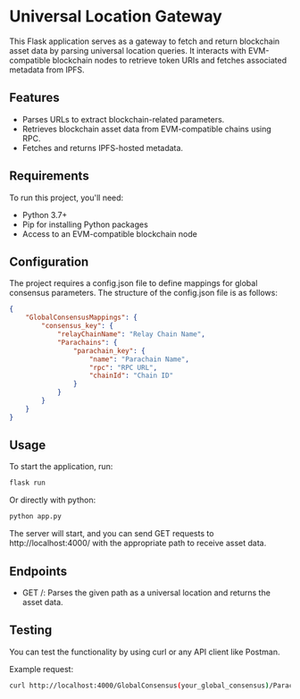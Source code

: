 # Universal Location Gateway

This Flask application serves as a gateway to fetch and return blockchain asset data by parsing universal location queries. It interacts with EVM-compatible blockchain nodes to retrieve token URIs and fetches associated metadata from IPFS.

## Features

- Parses URLs to extract blockchain-related parameters.
- Retrieves blockchain asset data from EVM-compatible chains using RPC.
- Fetches and returns IPFS-hosted metadata.

## Requirements

To run this project, you'll need:

- Python 3.7+
- Pip for installing Python packages
- Access to an EVM-compatible blockchain node


## Configuration
The project requires a config.json file to define mappings for global consensus parameters. The structure of the config.json file is as follows:

```json
{
    "GlobalConsensusMappings": {
        "consensus_key": {
            "relayChainName": "Relay Chain Name",
            "Parachains": {
                "parachain_key": {
                    "name": "Parachain Name",
                    "rpc": "RPC URL",
                    "chainId": "Chain ID"
                }
            }
        }
    }
}
```

## Usage
To start the application, run:

```bash
flask run
```

Or directly with python:
```bash
python app.py
```

The server will start, and you can send GET requests to http://localhost:4000/ with the appropriate path to receive asset data.

## Endpoints
- GET /<path>: Parses the given path as a universal location and returns the asset data.

## Testing
You can test the functionality by using curl or any API client like Postman.

Example request:
```bash
curl http://localhost:4000/GlobalConsensus(your_global_consensus)/Parachain(your_parachain)/AccountKey20(your_account_key)/GeneralKey(your_general_key)
```
